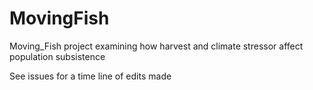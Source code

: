 MovingFish
==========

Moving_Fish project examining how harvest and climate stressor affect population subsistence 

See issues for a time line of edits made 

